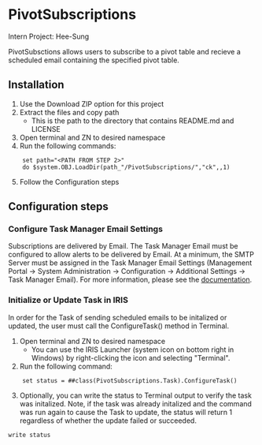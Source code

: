# PivotSubscriptions

Intern Project: Hee-Sung

PivotSubsctions allows users to subscribe to a pivot table and recieve a scheduled email containing the specified pivot table. 

## Installation
1. Use the Download ZIP option for this project
2. Extract the files and copy path
	* This is the path to the directory that contains README.md and LICENSE
3. Open terminal and ZN to desired namespace
4. Run the following commands:
```
	set path="<PATH FROM STEP 2>"
	do $system.OBJ.LoadDir(path_"/PivotSubscriptions/","ck",,1)
```
5. Follow the Configuration steps

## Configuration steps
### Configure Task Manager Email Settings
Subscriptions are delivered by Email. The Task Manager Email must be configured to allow alerts to be delivered by Email. At a minimum, the SMTP Server must be assigned in the Task Manager Email Settings (Management Portal -> System Administration -> Configuration -> Additional Settings -> Task Manager Email). For more information, please see the <a href="http://docs.intersystems.com/irislatest/csp/docbook/DocBook.UI.Page.cls?KEY=RACS_Category_TaskManagerEmail">documentation</a>.

### Initialize or Update Task in IRIS
In order for the Task of sending scheduled emails to be initalized or updated, the user must call the ConfigureTask() method in Terminal. 
1. Open terminal and ZN to desired namespace
	* You can use the IRIS Launcher (system icon on bottom right in Windows) by right-clicking the icon and selecting "Terminal". 
2. Run the following command:
```
	set status = ##class(PivotSubscriptions.Task).ConfigureTask()
```
3. Optionally, you can write the status to Terminal output to verify the task was initalized. Note, if the task was already initalized and the command was run again to cause the Task to update, the status will return 1 regardless of whether the update failed or succeeded. 
```
write status
```
